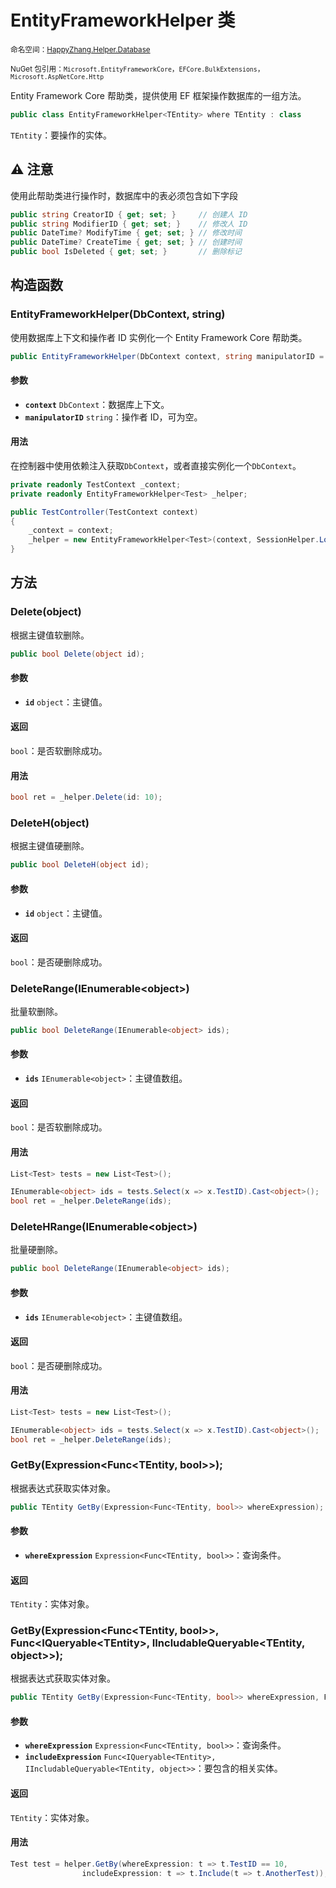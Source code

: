 # EntityFrameworkHelper 类

<small>命名空间：[HappyZhang.Helper.Database](./)</small>

<small>NuGet 包引用：`Microsoft.EntityFrameworkCore`，`EFCore.BulkExtensions`，`Microsoft.AspNetCore.Http`</small>

Entity Framework Core 帮助类，提供使用 EF 框架操作数据库的一组方法。

```C#
public class EntityFrameworkHelper<TEntity> where TEntity : class
```

`TEntity`：要操作的实体。

## ⚠ 注意
使用此帮助类进行操作时，数据库中的表必须包含如下字段

```C#
public string CreatorID { get; set; }     // 创建人 ID
public string ModifierID { get; set; }    // 修改人 ID
public DateTime? ModifyTime { get; set; } // 修改时间
public DateTime? CreateTime { get; set; } // 创建时间
public bool IsDeleted { get; set; }       // 删除标记
```

## 构造函数

### EntityFrameworkHelper(DbContext, string)

使用数据库上下文和操作者 ID 实例化一个 Entity Framework Core 帮助类。

```C#
public EntityFrameworkHelper(DbContext context, string manipulatorID = null)
```

#### 参数

* **`context`** `DbContext`：数据库上下文。
* **`manipulatorID`** `string`：操作者 ID，可为空。

#### 用法

在控制器中使用依赖注入获取`DbContext`，或者直接实例化一个`DbContext`。

```C#
private readonly TestContext _context;
private readonly EntityFrameworkHelper<Test> _helper;

public TestController(TestContext context)
{
    _context = context;
    _helper = new EntityFrameworkHelper<Test>(context, SessionHelper.LoginerID);
}
```

## 方法
### Delete(object)

根据主键值软删除。

```C#
public bool Delete(object id);
```

#### 参数

* **`id`** `object`：主键值。

#### 返回

`bool`：是否软删除成功。

#### 用法

```C#
bool ret = _helper.Delete(id: 10);
```

### DeleteH(object)

根据主键值硬删除。

```C#
public bool DeleteH(object id);
```

#### 参数

* **`id`** `object`：主键值。

#### 返回

`bool`：是否硬删除成功。

### DeleteRange(IEnumerable&lt;object&gt;)

批量软删除。

```C#
public bool DeleteRange(IEnumerable<object> ids);
```

#### 参数

* **`ids`** `IEnumerable<object>`：主键值数组。
  
#### 返回

`bool`：是否软删除成功。

#### 用法

```C#
List<Test> tests = new List<Test>();

IEnumerable<object> ids = tests.Select(x => x.TestID).Cast<object>();
bool ret = _helper.DeleteRange(ids);
```

### DeleteHRange(IEnumerable&lt;object&gt;)

批量硬删除。

```C#
public bool DeleteRange(IEnumerable<object> ids);
```

#### 参数

* **`ids`** `IEnumerable<object>`：主键值数组。

#### 返回

`bool`：是否硬删除成功。

#### 用法

```C#
List<Test> tests = new List<Test>();

IEnumerable<object> ids = tests.Select(x => x.TestID).Cast<object>();
bool ret = _helper.DeleteRange(ids);
```

### GetBy(Expression&lt;Func&lt;TEntity, bool&gt;&gt;);

根据表达式获取实体对象。

```C#
public TEntity GetBy(Expression<Func<TEntity, bool>> whereExpression);
```

#### 参数

* **`whereExpression`** `Expression<Func<TEntity, bool>>`：查询条件。

#### 返回

`TEntity`：实体对象。

### GetBy(Expression<Func&lt;TEntity, bool&gt;&gt;, Func&lt;IQueryable&lt;TEntity&gt;, IIncludableQueryable&lt;TEntity, object&gt;&gt;);

根据表达式获取实体对象。

```C#
public TEntity GetBy(Expression<Func<TEntity, bool>> whereExpression, Func<IQueryable<TEntity>, IIncludableQueryable<TEntity, object>> includeExpression);
```

#### 参数

* **`whereExpression`** `Expression<Func<TEntity, bool>>`：查询条件。
* **`includeExpression`** `Func<IQueryable<TEntity>, IIncludableQueryable<TEntity, object>>`：要包含的相关实体。

#### 返回

`TEntity`：实体对象。

#### 用法

```C#
Test test = helper.GetBy(whereExpression: t => t.TestID == 10, 
                includeExpression: t => t.Include(t => t.AnotherTest));
```
